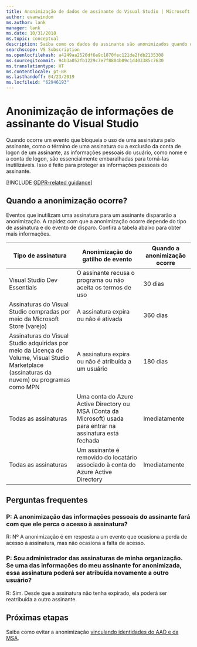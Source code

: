 ```yaml
---
title: Anonimização de dados de assinante do Visual Studio | Microsoft Docs
author: evanwindom
ms.author: lank
manager: lank
ms.date: 10/31/2018
ms.topic: conceptual
description: Saiba como os dados de assinante são anonimizados quando o acesso às assinaturas é perdido.
searchscope: VS Subscription
ms.openlocfilehash: a4249aa2520df6e9c1870fec121de2fdb2135308
ms.sourcegitcommit: 94b3a052fb1229c7e7f8804b09c1d403385c7630
ms.translationtype: HT
ms.contentlocale: pt-BR
ms.lasthandoff: 04/23/2019
ms.locfileid: "62946193"
---
```

# <a name="anonymization-of-visual-studio-subscriber-information"></a>Anonimização de informações de assinante do Visual Studio

Quando ocorre um evento que bloqueia o uso de uma assinatura pelo assinante, como o término de uma assinatura ou a exclusão da conta de logon de um assinante, as informações pessoais do usuário, como nome e a conta de logon, são essencialmente embaralhadas para torná-las inutilizáveis.  Isso é feito para proteger as informações pessoais do assinante.

[!INCLUDE [GDPR-related guidance](includes/gdpr-intro-sentence.md)]

## <a name="when-does-anonymization-occur"></a>Quando a anonimização ocorre?

Eventos que inutilizam uma assinatura para um assinante dispararão a anonimização.  A rapidez com que a anonimização ocorre depende do tipo de assinatura e do evento de disparo. Confira a tabela abaixo para obter mais informações.

| Tipo de assinatura                                                                                                                       | Anonimização do gatilho de evento                                                                                                     | Quando a anonimização ocorre |
|-----------------------------------------------------------------------------------------------------------------------------------------|------------------------------------------------------------------------------------------------------------|---------------------------|
| Visual Studio Dev Essentials                                                                                                            | O assinante recusa o programa ou não aceita os termos de uso                                    | 30 dias               |
| Assinaturas do Visual Studio compradas por meio da Microsoft Store (varejo)                                                                      | A assinatura expira ou não é ativada                                                                   | 360 dias                  |
| Assinaturas do Visual Studio adquiridas por meio da Licença de Volume, Visual Studio Marketplace (assinaturas da nuvem) ou programas como MPN | A assinatura expira ou não é atribuída a um usuário                                                          | 180 dias                  |
| Todas as assinaturas                                                                                                                       | Uma conta do Azure Active Directory ou MSA (Conta da Microsoft) usada para entrar na assinatura está fechada | Imediatamente               |
| Todas as assinaturas                                                                                                                       | Um assinante é removido do locatário associado à conta do Azure Active Directory                                | Imediatamente               |

## <a name="faq"></a>Perguntas frequentes

### <a name="q--does-the-anonymization-of-the-subscribers-personal-information-cause-them-to-lose-access-to-the-subscription"></a>P:  A anonimização das informações pessoais do assinante fará com que ele perca o acesso à assinatura?
R:  Nº  A anonimização é em resposta a um evento que ocasiona a perda de acesso à assinatura, mas não ocasiona a falta de acesso.

### <a name="q--im-an-administrator-for-my-organizations-subscriptions--if-one-of-my-subscribers-information-is-anonymized-can-that-subscription-be-reassigned-to-another-user"></a>P:  Sou administrador das assinaturas de minha organização.  Se uma das informações do meu assinante for anonimizada, essa assinatura poderá ser atribuída novamente a outro usuário?
R:  Sim. Desde que a assinatura não tenha expirado, ela poderá ser reatribuída a outro assinante.

## <a name="next-steps"></a>Próximas etapas

Saiba como evitar a anonimização [vinculando identidades do AAD e da MSA](/azure/active-directory/b2b/add-users-administrator).

